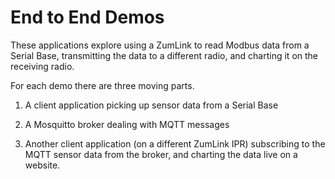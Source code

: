 End to End Demos
================

These applications explore using a ZumLink to read Modbus data from a Serial Base, transmitting the data to a different radio, and charting it on the receiving radio.

For each demo there are three moving parts. 

1) A client application picking up sensor data from a Serial Base

2) A Mosquitto broker dealing with MQTT messages

3) Another client application (on a different ZumLink IPR) subscribing to the MQTT sensor data from the broker, and charting the data live on a website.
